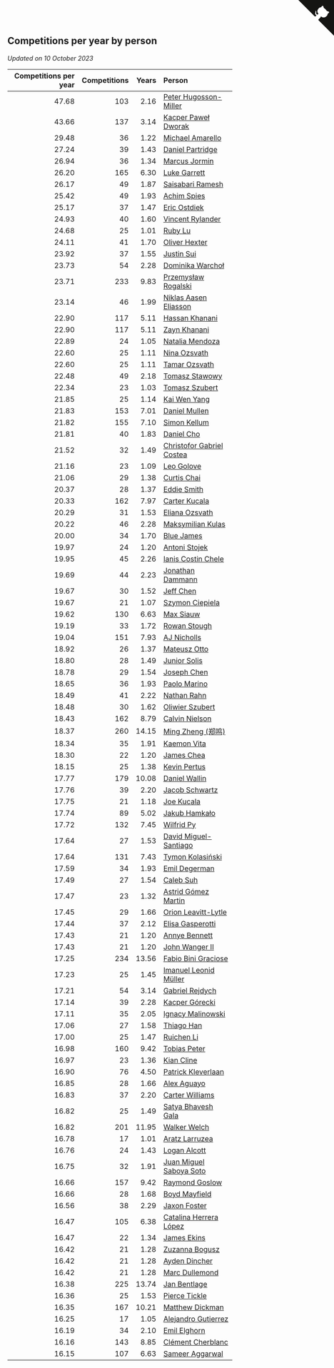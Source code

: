 ## Competitions per year by person

*Updated on 10 October 2023*

| Competitions per year | Competitions | Years | Person |
| ---: | ---: | ---: | :--- |
| 47.68 | 103 | 2.16 | [Peter Hugosson-Miller](https://www.worldcubeassociation.org/persons/2021HUGO01) |
| 43.66 | 137 | 3.14 | [Kacper Paweł Dworak](https://www.worldcubeassociation.org/persons/2020DWOR01) |
| 29.48 | 36 | 1.22 | [Michael Amarello](https://www.worldcubeassociation.org/persons/2022AMAR09) |
| 27.24 | 39 | 1.43 | [Daniel Partridge](https://www.worldcubeassociation.org/persons/2022PART02) |
| 26.94 | 36 | 1.34 | [Marcus Jormin](https://www.worldcubeassociation.org/persons/2022JORM01) |
| 26.20 | 165 | 6.30 | [Luke Garrett](https://www.worldcubeassociation.org/persons/2017GARR05) |
| 26.17 | 49 | 1.87 | [Saisabari Ramesh](https://www.worldcubeassociation.org/persons/2021RAME01) |
| 25.42 | 49 | 1.93 | [Achim Spies](https://www.worldcubeassociation.org/persons/2021SPIE01) |
| 25.17 | 37 | 1.47 | [Eric Ostdiek](https://www.worldcubeassociation.org/persons/2022OSTD01) |
| 24.93 | 40 | 1.60 | [Vincent Rylander](https://www.worldcubeassociation.org/persons/2022RYLA01) |
| 24.68 | 25 | 1.01 | [Ruby Lu](https://www.worldcubeassociation.org/persons/2022LURU01) |
| 24.11 | 41 | 1.70 | [Oliver Hexter](https://www.worldcubeassociation.org/persons/2022HEXT01) |
| 23.92 | 37 | 1.55 | [Justin Sui](https://www.worldcubeassociation.org/persons/2022SUIJ01) |
| 23.73 | 54 | 2.28 | [Dominika Warchoł](https://www.worldcubeassociation.org/persons/2021WARC01) |
| 23.71 | 233 | 9.83 | [Przemysław Rogalski](https://www.worldcubeassociation.org/persons/2013ROGA02) |
| 23.14 | 46 | 1.99 | [Niklas Aasen Eliasson](https://www.worldcubeassociation.org/persons/2021ELIA01) |
| 22.90 | 117 | 5.11 | [Hassan Khanani](https://www.worldcubeassociation.org/persons/2018KHAN26) |
| 22.90 | 117 | 5.11 | [Zayn Khanani](https://www.worldcubeassociation.org/persons/2018KHAN28) |
| 22.89 | 24 | 1.05 | [Natalia Mendoza](https://www.worldcubeassociation.org/persons/2022MEND24) |
| 22.60 | 25 | 1.11 | [Nina Ozsvath](https://www.worldcubeassociation.org/persons/2022OZSV03) |
| 22.60 | 25 | 1.11 | [Tamar Ozsvath](https://www.worldcubeassociation.org/persons/2022OZSV04) |
| 22.48 | 49 | 2.18 | [Tomasz Stawowy](https://www.worldcubeassociation.org/persons/2021STAW01) |
| 22.34 | 23 | 1.03 | [Tomasz Szubert](https://www.worldcubeassociation.org/persons/2022SZUB02) |
| 21.85 | 25 | 1.14 | [Kai Wen Yang](https://www.worldcubeassociation.org/persons/2022YANG19) |
| 21.83 | 153 | 7.01 | [Daniel Mullen](https://www.worldcubeassociation.org/persons/2016MULL04) |
| 21.82 | 155 | 7.10 | [Simon Kellum](https://www.worldcubeassociation.org/persons/2016KELL12) |
| 21.81 | 40 | 1.83 | [Daniel Cho](https://www.worldcubeassociation.org/persons/2021CHOD01) |
| 21.52 | 32 | 1.49 | [Christofor Gabriel Costea](https://www.worldcubeassociation.org/persons/2022COST03) |
| 21.16 | 23 | 1.09 | [Leo Golove](https://www.worldcubeassociation.org/persons/2022GOLO02) |
| 21.06 | 29 | 1.38 | [Curtis Chai](https://www.worldcubeassociation.org/persons/2022CHAI02) |
| 20.37 | 28 | 1.37 | [Eddie Smith](https://www.worldcubeassociation.org/persons/2022SMIT20) |
| 20.33 | 162 | 7.97 | [Carter Kucala](https://www.worldcubeassociation.org/persons/2015KUCA01) |
| 20.29 | 31 | 1.53 | [Eliana Ozsvath](https://www.worldcubeassociation.org/persons/2022OZSV01) |
| 20.22 | 46 | 2.28 | [Maksymilian Kulas](https://www.worldcubeassociation.org/persons/2021KULA02) |
| 20.00 | 34 | 1.70 | [Blue James](https://www.worldcubeassociation.org/persons/2022JAME01) |
| 19.97 | 24 | 1.20 | [Antoni Stojek](https://www.worldcubeassociation.org/persons/2022STOJ03) |
| 19.95 | 45 | 2.26 | [Ianis Costin Chele](https://www.worldcubeassociation.org/persons/2021CHEL01) |
| 19.69 | 44 | 2.23 | [Jonathan Dammann](https://www.worldcubeassociation.org/persons/2021DAMM01) |
| 19.67 | 30 | 1.52 | [Jeff Chen](https://www.worldcubeassociation.org/persons/2022CHEN19) |
| 19.67 | 21 | 1.07 | [Szymon Ciepiela](https://www.worldcubeassociation.org/persons/2022CIEP01) |
| 19.62 | 130 | 6.63 | [Max Siauw](https://www.worldcubeassociation.org/persons/2017SIAU02) |
| 19.19 | 33 | 1.72 | [Rowan Stough](https://www.worldcubeassociation.org/persons/2022STOU01) |
| 19.04 | 151 | 7.93 | [AJ Nicholls](https://www.worldcubeassociation.org/persons/2015NICH04) |
| 18.92 | 26 | 1.37 | [Mateusz Otto](https://www.worldcubeassociation.org/persons/2022OTTO01) |
| 18.80 | 28 | 1.49 | [Junior Solis](https://www.worldcubeassociation.org/persons/2022SOLI03) |
| 18.78 | 29 | 1.54 | [Joseph Chen](https://www.worldcubeassociation.org/persons/2022CHEN16) |
| 18.65 | 36 | 1.93 | [Paolo Marino](https://www.worldcubeassociation.org/persons/2021MARI04) |
| 18.49 | 41 | 2.22 | [Nathan Rahn](https://www.worldcubeassociation.org/persons/2021RAHN01) |
| 18.48 | 30 | 1.62 | [Oliwier Szubert](https://www.worldcubeassociation.org/persons/2022SZUB01) |
| 18.43 | 162 | 8.79 | [Calvin Nielson](https://www.worldcubeassociation.org/persons/2014NIEL03) |
| 18.37 | 260 | 14.15 | [Ming Zheng (郑鸣)](https://www.worldcubeassociation.org/persons/2009ZHEN11) |
| 18.34 | 35 | 1.91 | [Kaemon Vita](https://www.worldcubeassociation.org/persons/2021VITA01) |
| 18.30 | 22 | 1.20 | [James Chea](https://www.worldcubeassociation.org/persons/2022CHEA05) |
| 18.15 | 25 | 1.38 | [Kevin Pertus](https://www.worldcubeassociation.org/persons/2022PERT01) |
| 17.77 | 179 | 10.08 | [Daniel Wallin](https://www.worldcubeassociation.org/persons/2013WALL03) |
| 17.76 | 39 | 2.20 | [Jacob Schwartz](https://www.worldcubeassociation.org/persons/2021SCHW01) |
| 17.75 | 21 | 1.18 | [Joe Kucala](https://www.worldcubeassociation.org/persons/2022KUCA01) |
| 17.74 | 89 | 5.02 | [Jakub Hamkało](https://www.worldcubeassociation.org/persons/2018HAMK01) |
| 17.72 | 132 | 7.45 | [Wilfrid Py](https://www.worldcubeassociation.org/persons/2016PYWI01) |
| 17.64 | 27 | 1.53 | [David Miguel-Santiago](https://www.worldcubeassociation.org/persons/2022MIGU02) |
| 17.64 | 131 | 7.43 | [Tymon Kolasiński](https://www.worldcubeassociation.org/persons/2016KOLA02) |
| 17.59 | 34 | 1.93 | [Emil Degerman](https://www.worldcubeassociation.org/persons/2021DEGE01) |
| 17.49 | 27 | 1.54 | [Caleb Suh](https://www.worldcubeassociation.org/persons/2022SUHC01) |
| 17.47 | 23 | 1.32 | [Astrid Gómez Martin](https://www.worldcubeassociation.org/persons/2022MART26) |
| 17.45 | 29 | 1.66 | [Orion Leavitt-Lytle](https://www.worldcubeassociation.org/persons/2022LEAV01) |
| 17.44 | 37 | 2.12 | [Elisa Gasperotti](https://www.worldcubeassociation.org/persons/2021GASP01) |
| 17.43 | 21 | 1.20 | [Annye Bennett](https://www.worldcubeassociation.org/persons/2022BENN11) |
| 17.43 | 21 | 1.20 | [John Wanger II](https://www.worldcubeassociation.org/persons/2022WANG39) |
| 17.25 | 234 | 13.56 | [Fabio Bini Graciose](https://www.worldcubeassociation.org/persons/2010GRAC02) |
| 17.23 | 25 | 1.45 | [Imanuel Leonid Müller](https://www.worldcubeassociation.org/persons/2022MULL02) |
| 17.21 | 54 | 3.14 | [Gabriel Rejdych](https://www.worldcubeassociation.org/persons/2020REJD01) |
| 17.14 | 39 | 2.28 | [Kacper Górecki](https://www.worldcubeassociation.org/persons/2021GORE01) |
| 17.11 | 35 | 2.05 | [Ignacy Malinowski](https://www.worldcubeassociation.org/persons/2021MALI02) |
| 17.06 | 27 | 1.58 | [Thiago Han](https://www.worldcubeassociation.org/persons/2022HANT01) |
| 17.00 | 25 | 1.47 | [Ruichen Li](https://www.worldcubeassociation.org/persons/2022LIRU02) |
| 16.98 | 160 | 9.42 | [Tobias Peter](https://www.worldcubeassociation.org/persons/2014PETE03) |
| 16.97 | 23 | 1.36 | [Kian Cline](https://www.worldcubeassociation.org/persons/2022CLIN01) |
| 16.90 | 76 | 4.50 | [Patrick Kleverlaan](https://www.worldcubeassociation.org/persons/2019KLEV01) |
| 16.85 | 28 | 1.66 | [Alex Aguayo](https://www.worldcubeassociation.org/persons/2022AGUA01) |
| 16.83 | 37 | 2.20 | [Carter Williams](https://www.worldcubeassociation.org/persons/2021WILL06) |
| 16.82 | 25 | 1.49 | [Satya Bhavesh Gala](https://www.worldcubeassociation.org/persons/2022GALA03) |
| 16.82 | 201 | 11.95 | [Walker Welch](https://www.worldcubeassociation.org/persons/2011WELC01) |
| 16.78 | 17 | 1.01 | [Aratz Larruzea](https://www.worldcubeassociation.org/persons/2022LARR02) |
| 16.76 | 24 | 1.43 | [Logan Alcott](https://www.worldcubeassociation.org/persons/2022ALCO02) |
| 16.75 | 32 | 1.91 | [Juan Miguel Saboya Soto](https://www.worldcubeassociation.org/persons/2021SOTO01) |
| 16.66 | 157 | 9.42 | [Raymond Goslow](https://www.worldcubeassociation.org/persons/2014GOSL01) |
| 16.66 | 28 | 1.68 | [Boyd Mayfield](https://www.worldcubeassociation.org/persons/2022MAYF01) |
| 16.56 | 38 | 2.29 | [Jaxon Foster](https://www.worldcubeassociation.org/persons/2021FOST01) |
| 16.47 | 105 | 6.38 | [Catalina Herrera López](https://www.worldcubeassociation.org/persons/2017LOPE31) |
| 16.47 | 22 | 1.34 | [James Ekins](https://www.worldcubeassociation.org/persons/2022EKIN01) |
| 16.42 | 21 | 1.28 | [Zuzanna Bogusz](https://www.worldcubeassociation.org/persons/2022BOGU01) |
| 16.42 | 21 | 1.28 | [Ayden Dincher](https://www.worldcubeassociation.org/persons/2022DINC01) |
| 16.42 | 21 | 1.28 | [Marc Dullemond](https://www.worldcubeassociation.org/persons/2022DULL01) |
| 16.38 | 225 | 13.74 | [Jan Bentlage](https://www.worldcubeassociation.org/persons/2010BENT01) |
| 16.36 | 25 | 1.53 | [Pierce Tickle](https://www.worldcubeassociation.org/persons/2022TICK01) |
| 16.35 | 167 | 10.21 | [Matthew Dickman](https://www.worldcubeassociation.org/persons/2013DICK01) |
| 16.25 | 17 | 1.05 | [Alejandro Gutierrez](https://www.worldcubeassociation.org/persons/2022GUTI09) |
| 16.19 | 34 | 2.10 | [Emil Elghorn](https://www.worldcubeassociation.org/persons/2021ELGH01) |
| 16.16 | 143 | 8.85 | [Clément Cherblanc](https://www.worldcubeassociation.org/persons/2014CHER05) |
| 16.15 | 107 | 6.63 | [Sameer Aggarwal](https://www.worldcubeassociation.org/persons/2017AGGA01) |


<a href="https://github.com/jonatanklosko/wca_statistics" class="github-corner" aria-label="View source on Github"><svg width="80" height="80" viewBox="0 0 250 250" style="fill:#151513; color:#fff; position: absolute; top: 0; border: 0; right: 0;" aria-hidden="true"><path d="M0,0 L115,115 L130,115 L142,142 L250,250 L250,0 Z"></path><path d="M128.3,109.0 C113.8,99.7 119.0,89.6 119.0,89.6 C122.0,82.7 120.5,78.6 120.5,78.6 C119.2,72.0 123.4,76.3 123.4,76.3 C127.3,80.9 125.5,87.3 125.5,87.3 C122.9,97.6 130.6,101.9 134.4,103.2" fill="currentColor" style="transform-origin: 130px 106px;" class="octo-arm"></path><path d="M115.0,115.0 C114.9,115.1 118.7,116.5 119.8,115.4 L133.7,101.6 C136.9,99.2 139.9,98.4 142.2,98.6 C133.8,88.0 127.5,74.4 143.8,58.0 C148.5,53.4 154.0,51.2 159.7,51.0 C160.3,49.4 163.2,43.6 171.4,40.1 C171.4,40.1 176.1,42.5 178.8,56.2 C183.1,58.6 187.2,61.8 190.9,65.4 C194.5,69.0 197.7,73.2 200.1,77.6 C213.8,80.2 216.3,84.9 216.3,84.9 C212.7,93.1 206.9,96.0 205.4,96.6 C205.1,102.4 203.0,107.8 198.3,112.5 C181.9,128.9 168.3,122.5 157.7,114.1 C157.9,116.9 156.7,120.9 152.7,124.9 L141.0,136.5 C139.8,137.7 141.6,141.9 141.8,141.8 Z" fill="currentColor" class="octo-body"></path></svg></a><style>.github-corner:hover .octo-arm{animation:octocat-wave 560ms ease-in-out}@keyframes octocat-wave{0%,100%{transform:rotate(0)}20%,60%{transform:rotate(-25deg)}40%,80%{transform:rotate(10deg)}}@media (max-width:500px){.github-corner:hover .octo-arm{animation:none}.github-corner .octo-arm{animation:octocat-wave 560ms ease-in-out}}</style>
